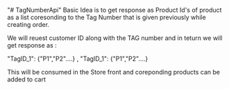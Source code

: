 "# TagNumberApi" 
Basic Idea is to get response as Product Id's of product as a list coresonding to the Tag Number that is given previously while creating order.

We will reuest customer ID along with the TAG number<List> and in teturn we will get response as :
  
  "TagID_1": {"P1","P2"....} , "TagID_1": {"P1","P2"....}
  
This will be consumed in the Store front and coreponding products can be added to cart 
